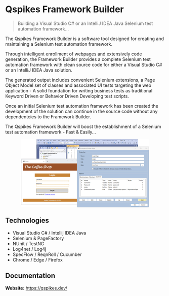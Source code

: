 # Qspikes Framework Builder

> Building a Visual Studio C# or an IntelliJ IDEA Java Selenium test automation framework...

The Qspikes Framework Builder is a software tool designed for creating and maintaining a Selenium test automation framework.

Through intelligent enrollment of webpages and extensively code generation,
the Framework Builder provides a complete Selenium test automation framework
with clean source code for either a Visual Studio C# or an IntelliJ IDEA Java solution.

The generated output includes convenient Selenium extensions,
a Page Object Model set of classes and associated UI tests targeting the web application -
A solid foundation for writing business tests as traditional Keyword Driven or Behavior Driven Developing test scripts.

Once an initial Selenium test automation framework has been created the development
of the solution can continue in the source code without any dependentcies to the Framework Builder.

The Qspikes Framework Builder will boost the establishment of a Selenium test automation framework - Fast & Easily...
<br />

<img src="frameworkbuilder.png"
     alt="Framework Builder Application"
     style="display: block; margin-left: auto; margin-right: auto; width: 80%;" />

## Technologies
* Visual Studio C# / Intellij IDEA Java
* Selenium & PageFactory
* NUnit / TestNG
* Log4net / Log4j
* SpecFlow / ReqnRoll / Cucumber
* Chrome / Edge / Firefox

## Documentation
**Website:** https://qspikes.dev/